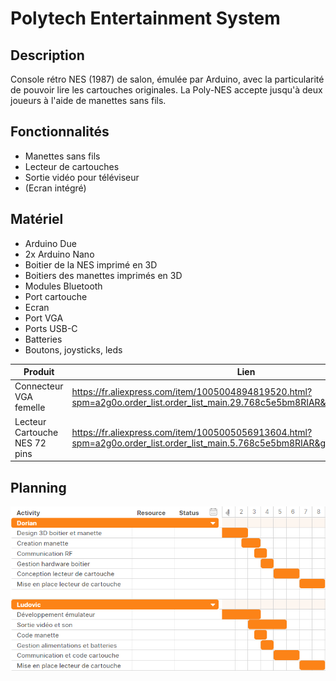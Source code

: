 # Polytech Entertainment System

## Description

Console rétro NES (1987) de salon, émulée par Arduino, avec la particularité de pouvoir lire les cartouches originales. La Poly-NES accepte jusqu'à deux joueurs à l'aide de manettes sans fils.

## Fonctionnalités

- Manettes sans fils
- Lecteur de cartouches
- Sortie vidéo pour téléviseur
- (Ecran intégré)

## Matériel

- Arduino Due
- 2x Arduino Nano
- Boitier de la NES imprimé en 3D
- Boitiers des manettes imprimés en 3D
- Modules Bluetooth
- Port cartouche
- Ecran
- Port VGA
- Ports USB-C
- Batteries
- Boutons, joysticks, leds

| Produit | Lien |
| --- | --- |
| Connecteur VGA femelle | https://fr.aliexpress.com/item/1005004894819520.html?spm=a2g0o.order_list.order_list_main.29.768c5e5bm8RIAR&gatewayAdapt=glo2fra |
| Lecteur Cartouche NES 72 pins | https://fr.aliexpress.com/item/1005005056913604.html?spm=a2g0o.order_list.order_list_main.5.768c5e5bm8RIAR&gatewayAdapt=glo2fra |

## Planning

![Planning](/planning.png)
